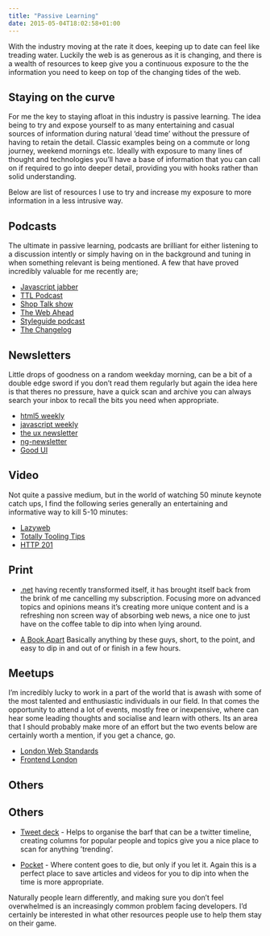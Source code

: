 ```yaml
---
title: "Passive Learning"
date: 2015-05-04T18:02:58+01:00
---
```


With the industry moving at the rate it does, keeping up to date can feel like treading water. Luckily the web is as generous as it is changing, and there is a wealth of resources to keep give you a continuous exposure to the the information you need to keep on top of the changing tides of the web.

## Staying on the curve

For me the key to staying afloat in this industry is passive learning. The idea being to try and expose yourself to as many entertaining and casual sources of information during natural ‘dead time’ without the pressure of having to retain the detail. Classic examples being on a commute or long journey, weekend mornings etc. Ideally with exposure to many lines of thought and technologies you’ll have a base of information that you can call on if required to go into deeper detail, providing you with hooks rather than solid understanding.

Below are list of resources I use to try and increase my exposure to more information in a less intrusive way.

## Podcasts
The ultimate in passive learning, podcasts are brilliant for either listening to a discussion intently or simply having on in the background and tuning in when something relevant is being mentioned. A few that have proved incredibly valuable for me recently are;

- [Javascript jabber](http://devchat.tv/js-jabber/)
- [TTL Podcast](http://ttlpodcast.com/)
- [Shop Talk show](http://shoptalkshow.com/)
- [The Web Ahead ](http://thewebahead.net/)
- [Styleguide podcast](http://styleguides.io/podcast/)
- [The Changelog](https://changelog.com/podcast/)

 
## Newsletters
Little drops of goodness on  a random weekday morning, can be a bit of a double edge sword if you don’t read them regularly but again the idea here is that theres no pressure, have a quick scan and archive you can always search your inbox to recall the bits you need when appropriate.

- [html5 weekly](http://html5weekly.com/)
- [javascript weekly](http://javascriptweekly.com/)
- [the ux newsletter](http://www.theuxnewsletter.com/)
- [ng-newsletter](http://www.ng-newsletter.com/)
- [Good UI](https://www.goodui.org/)

## Video
Not quite a passive medium, but in the world of watching 50 minute keynote catch ups, I find the following series generally an entertaining and informative way to kill 5-10 minutes:

- [Lazyweb](https://www.youtube.com/playlist?list=PLOU2XLYxmsIIdQz8Hih4AyP_ZCn_mzsN4)
- [Totally Tooling Tips](https://www.youtube.com/playlist?list=PLOU2XLYxmsILKwwASNS0xgfcmakbK_8JZ)
- [HTTP 201](https://www.youtube.com/playlist?list=PLOU2XLYxmsII_38oWcnQzXs9K9HKBMg-e)

## Print

- [.net](http://www.creativebloq.com/net-magazine) having recently transformed itself, it has brought itself back from the brink of me cancelling my subscription. Focusing more on advanced topics and opinions means it’s creating more unique content and is a refreshing non screen way of absorbing web news, a nice one to just have on the coffee table to dip into when lying around.

- [A Book Apart](http://abookapart.com/) Basically anything by these guys, short, to the point, and easy to dip in and out of or finish in a few hours.

## Meetups

I’m incredibly lucky to work in a part of the world that is awash with some of the most talented and enthusiastic individuals in our field. In that comes the opportunity to attend a lot of events, mostly free or inexpensive, where can hear some leading thoughts and socialise and learn with others. Its an area that I should probably make more of an effort but the two events below are certainly worth a mention, if you get a chance, go.

- [London Web Standards](http://londonwebstandards.org/)
- [Frontend London](http://www.frontendlondon.co.uk/)

## Others

## Others

- [Tweet deck](https://tweetdeck.twitter.com/) - Helps to organise the barf that can be a twitter timeline, creating columns for popular people and topics give you a nice place to scan for anything ’trending’.

- [Pocket](http://getpocket.com/) - Where content goes to die, but only if you let it. Again this is a perfect place to save articles and videos for you to dip into when the time is more appropriate. 

Naturally people learn differently, and making sure you don’t feel overwhelmed is an increasingly common problem facing developers. I’d certainly be interested in what other resources people use to help them stay on their game.